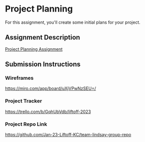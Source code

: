 # Project Planning
For this assignment, you'll create some initial plans for your project.

## Assignment Description
[Project Planning Assignment](https://education.launchcode.org/liftoff/modules/assignments/project-planning)

## Submission Instructions

### Wireframes

https://miro.com/app/board/uXjVPwNzSEU=/

### Project Tracker

https://trello.com/b/GqhUbVdb/liftoff-2023

### Project Repo Link

https://github.com/Jan-23-Liftoff-KC/team-lindsay-group-repo

